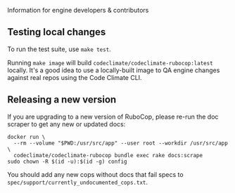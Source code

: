 Information for engine developers & contributors

## Testing local changes

To run the test suite, use `make test`.

Running `make image` will build `codeclimate/codeclimate-rubocop:latest`
locally. It's a good idea to use a locally-built image to QA engine changes
against real repos using the Code Climate CLI.

## Releasing a new version

If you are upgrading to a new version of RuboCop, please re-run the doc scraper
to get any new or updated docs:

```
docker run \
  --rm --volume "$PWD:/usr/src/app" --user root --workdir /usr/src/app \
  codeclimate/codeclimate-rubocop bundle exec rake docs:scrape
sudo chown -R $(id -u):$(id -g) config
```

You should add any new cops without docs that fail specs to
`spec/support/currently_undocumented_cops.txt`.

